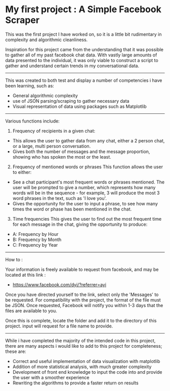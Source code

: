 # My first project : A Simple Facebook Scraper

This was the first project I have worked on, so it is a little bit rudimentary in complexity and algorithmic cleanliness.

Inspiration for this project came from the understanding that it was possible to gather all of my past facebook chat data. With vastly large amounts of data presented to the individual, it was only viable to construct a script to gather and understand certain trends in my conversational data.

____________________________________________________________________________

This was created to both test and display a number of competencies i have been learning, such as:

- General algorithmic complexity
- use of JSON parsing/scraping to gather necessary data
- Visual representation of  data using packages such as Matplotlib

___________________________________________________________________________________________________

Various functions include:

1.  Frequency of recipients in a given chat:
- This allows the user to gather data from any chat, either a 2 person chat, or a large, multi person conversation.
- Gives both the number of messages and the message proportion, showing who has spoken the most or the least.

2. Frequency of mentioned words or phrases
This function allows the user to either:
- See a chat participant's most frequent words or phrases mentioned. The user will be prompted to give a number, which represents how many words will be in the sequence - for example, 3 will produce the most 3 word phrases in the text, such as 'I love you'.
- Gives the opportunity for the user to input a phrase, to see how many times the word or phase has been mentioned in the chat.

3. Time frequencies
This gives the user to find out the most frequent time for each message in the chat, giving the opportunity to produce:
- A: Frequency by Hour
- B: Frequency by Month
- C: Frequency by Year

__________________________________________________________________________________________

How to :

Your information is freely available to request from facebook, and may be located at this link :
- https://www.facebook.com/dyi/?referrer=ayi

Once you have directed yourself to the link, select only the 'Messages' to be requested. For compatibility with the project, the format of the file must be JSON. Once requested, Facebook will notify you within 1-3 days that the files are available to you.

Once this is complete, locate the folder and add it to the directory of this project. input will request for a file name to provide.



___________________________________________________________________________________________

While i have completed the majority of the intended code in this project, there are many aspects i would like to add to this project for completeness; these are:

- Correct and useful implementation of data visualization with matplotlib
- Addition of more statistical analysis, with much greater complexity
- Development of front end knowledge to input the code into and provide the user with a smoother experience
- Rewriting the algorithms to provide a faster return on results


